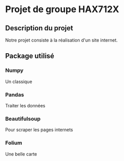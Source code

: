 # Projet de groupe HAX712X

## Description du projet

Notre projet consiste à la réalisation d'un site internet.


## Package utilisé

### Numpy
Un classique

### Pandas
Traiter les données

### Beautifulsoup
Pour scraper les pages internets

### Folium
Une belle carte
